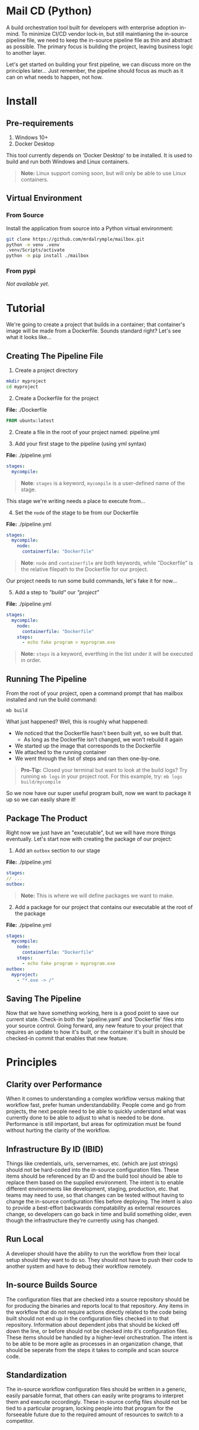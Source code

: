 Mail CD (Python)
================

A build orchestration tool built for developers with enterprise adoption in-mind.
To minimize CI/CD vendor lock-in, but still maintianing the in-source pipeline file, we need to keep the in-source pipeline file as thin and abstract as possible.  The primary focus is building the project, leaving business logic to another layer.

Let's get started on building your first pipeline, we can discuss more on the principles later...
Just remember, the pipeline should focus as much as it can on what needs to happen, not how.

# Install

## Pre-requirements

1. Windows 10+
2. Docker Desktop

This tool currently depends on 'Docker Desktop' to be installed.
It is used to build and run both Windows and Linux containers.

> **Note:** Linux support coming soon, but will only be able to use Linux containers.

## Virtual Environment

### From Source

Install the application from source into a Python virtual environment:

```sh
git clone https://github.com/mrdalrymple/mailbox.git
python -m venv .venv
.venv/Scripts/activate
python -m pip install ./mailbox
```

### From pypi

*Not available yet.*


# Tutorial

We're going to create a project that builds in a container; that container's image will be made from a Dockerfile.
Sounds standard right?  Let's see what it looks like...

## Creating The Pipeline File

1. Create a project directory

```sh
mkdir myproject
cd myproject
```

2. Create a Dockerfile for the project

**File:** ./Dockerfile
```Dockerfile
FROM ubuntu:latest
```

2. Create a file in the root of your project named: pipeline.yml

3. Add your first stage to the pipeline (using yml syntax)

**File:** ./pipeline.yml
```yaml
stages:
  mycompile:
```
>**Note**: `stages` is a keyword, `mycompile` is a user-defined name of the stage.

This stage we're writing needs a place to execute from...

4. Set the `node` of the stage to be from our Dockerfile

**File:** ./pipeline.yml
```yaml
stages:
  mycompile:
    node:
      containerfile: "Dockerfile"
```

> **Note**: `node` and `containerfile` are both keywords, while "Dockerfile" is the relative filepath to the Dockerfile for our project.

Our project needs to run some build commands, let's fake it for now...

5. Add a step to *"build"* our *"project"*

**File:** ./pipeline.yml
```yaml
stages:
  mycompile:
    node:
      containerfile: "Dockerfile"
    steps:
      - echo fake program > myprogram.exe
```

> **Note:** `steps` is a keyword, everthing in the list under it will be executed in order.

## Running The Pipeline

From the root of your project, open a command prompt that has mailbox installed and run the build command:

```
mb build
```

What just happened?  Well, this is roughly what happened:

* We noticed that the Dockerfile hasn't been built yet, so we built that.
  * As long as the Dockerfile isn't changed, we won't rebuild it again
* We started up the image that corresponds to the Dockerfile
* We attached to the running container
* We went through the list of steps and ran then one-by-one.

> **Pro-Tip:** Closed your terminal but want to look at the build logs? Try running `mb logs` in your project root.
> For this example, try: `mb logs build/mycompile`

So we now have our super useful program built, now we want to package it up so we can easily share it!

## Package The Product

Right now we just have an "executable", but we will have more things eventually.  Let's start now with creating the package of our project:

1. Add an `outbox` section to our stage

**File:** ./pipeline.yml
```yaml
stages:
// ...
outbox:
```

> **Note:** This is where we will define packages we want to make.

2. Add a package for our project that contains our executable at the root of the package

**File:** ./pipeline.yml
```yaml
stages:
  mycompile:
    node:
      containerfile: "Dockerfile"
    steps:
      - echo fake program > myprogram.exe
outbox:
  myproject:
    - "*.exe -> /"
```

## Saving The Pipeline

Now that we have something working, here is a good point to save our current state.
Check-in both the 'pipeline.yaml' and 'Dockerfile' files into your source control.
Going forward, any new feature to your project that requires an update to how it's built, or the container it's built in should be checked-in commit that enables that new feature.

# Principles

## Clarity over Performance
When it comes to understanding a complex workflow versus making that workflow fast, prefer human understandability.
People come and go from projects, the next people need to be able to quickly understand what was currently done to be able to adjust to what is needed to be done.
Performance is still important, but areas for optimization must be found without hurting the clarity of the workflow.

## Infrastructure By ID (IBID)
Things like credentials, urls, servernames, etc. (which are just strings) should not be hard-coded into the in-source configuration files.  These items should be referenced by an ID and the build tool should be able to replace them based on the supplied environment.
The intent is to enable different environments like development, staging, production, etc. that teams may need to use, so that changes can be tested without having to change the in-source configuration files before deploying.
The intent is also to provide a best-effort backwards compatability as external resources change, so developers can go back in time and build something older, even though the infrastructure they're currently using has changed.

## Run Local
A developer should have the ability to run the workflow from their local setup should they want to do so.  They should not have to push their code to another system and have to debug their workflow remotely.

## In-source Builds Source
The configuration files that are checked into a source repository should be for producing the binaries and reports local to that repository.  Any items in the workflow that do not require actions directly related to the code being built should not end up in the configuration files checked in to that repository.
Information about dependent jobs that should be kicked off down the line, or before should not be checked into it's configuration files.
These items should be handled by a higher-level orchestration.
The intent is to be able to be more agile as processes in an organization change, that should be seperate from the steps it takes to compile and scan source code.

## Standardization
The in-source workflow configuration files should be written in a generic, easily parsable format, that others can easily write programs to interpret them and execute occordingly.
These in-source config files should not be tied to a particular program, locking people into that program for the forseeable future due to the required amount of resources to switch to a competitor.
